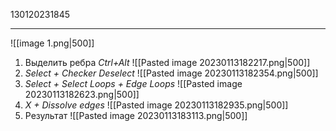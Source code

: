 130120231845
***
![[image 1.png|500]]
1. Выделить ребра *Ctrl+Alt*
![[Pasted image 20230113182217.png|500]]
2. *Select + Checker Deselect*
![[Pasted image 20230113182354.png|500]]
3. *Select + Select Loops + Edge Loops*
![[Pasted image 20230113182623.png|500]]
4. *X + Dissolve edges*
![[Pasted image 20230113182935.png|500]]
5. Результат
![[Pasted image 20230113183113.png|500]]